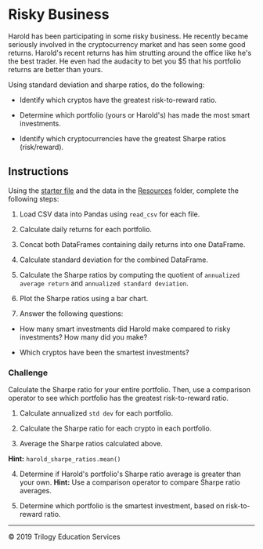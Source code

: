 # Risky Business

Harold has been participating in some risky business. He recently became seriously involved in the cryptocurrency market and has seen some good returns. Harold's recent returns has him strutting around the office like he's the best trader. He even had the audacity to bet you $5 that his portfolio returns are better than yours.

Using standard deviation and sharpe ratios, do the following:

* Identify which cryptos have the greatest risk-to-reward ratio.

* Determine which portfolio (yours or Harold's) has made the most smart investments.

* Identify which cryptocurrencies have the greatest Sharpe ratios (risk/reward).

## Instructions

Using the [starter file](Unsolved/Core/risky_business.ipynb) and the data in the [Resources](Resources) folder, complete the following steps:

1. Load CSV data into Pandas using `read_csv` for each file.

2. Calculate daily returns for each portfolio.

3. Concat both DataFrames containing daily returns into one DataFrame.

4. Calculate standard deviation for the combined DataFrame.

5. Calculate the Sharpe ratios by computing the quotient of `annualized average return` and `annualized standard deviation`.

6. Plot the Sharpe ratios using a bar chart.

7. Answer the following questions:

  * How many smart investments did Harold make compared to risky investments? How many did you make?

  * Which cryptos have been the smartest investments?

### Challenge

Calculate the Sharpe ratio for your entire portfolio. Then, use a comparison operator to see which portfolio has the greatest risk-to-reward ratio.

1. Calculate annualized `std dev` for each portfolio.

2. Calculate the Sharpe ratio for each crypto in each portfolio.

3. Average the Sharpe ratios calculated above.

  **Hint:** `harold_sharpe_ratios.mean()`

4. Determine if Harold's portfolio's Sharpe ratio average is greater than your own. **Hint:** Use a comparison operator to compare Sharpe ratio averages.

5. Determine which portfolio is the smartest investment, based on risk-to-reward ratio.

---

© 2019 Trilogy Education Services
